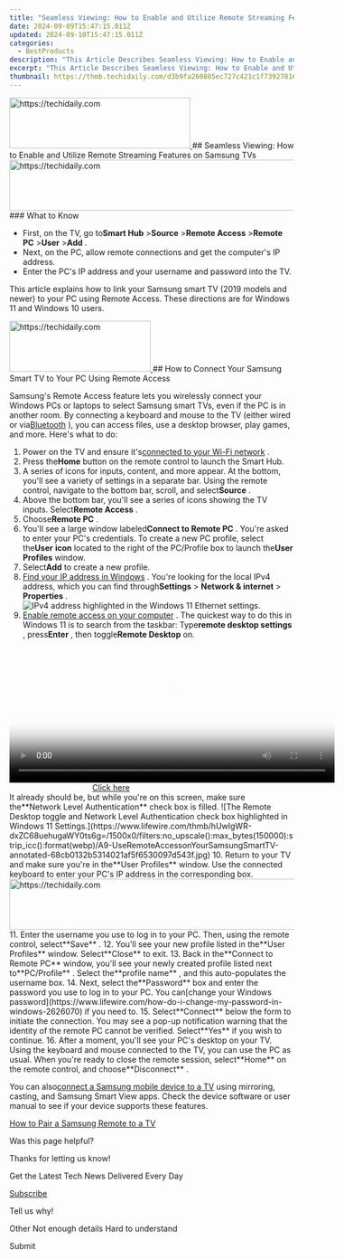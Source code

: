 ```yaml
---
title: "Seamless Viewing: How to Enable and Utilize Remote Streaming Features on Samsung TVs"
date: 2024-09-09T15:47:15.011Z
updated: 2024-09-10T15:47:15.011Z
categories:
  - BestProducts
description: "This Article Describes Seamless Viewing: How to Enable and Utilize Remote Streaming Features on Samsung TVs"
excerpt: "This Article Describes Seamless Viewing: How to Enable and Utilize Remote Streaming Features on Samsung TVs"
thumbnail: https://thmb.techidaily.com/d3b9fa260885ec727c421c1f7392781651fabce3da6c8f310b1d694d013fd73d.jpg
---
```


<!-- affiliate ads begin -->
<a href="https://bluettius.sjv.io/c/5597632/2139117/17108" target="_top" id="2139117">
  <img src="//a.impactradius-go.com/display-ad/17108-2139117" border="0" alt="https://techidaily.com" width="320" height="90"/>
</a>
<img height="0" width="0" src="https://bluettius.sjv.io/i/5597632/2139117/17108" style="position:absolute;visibility:hidden;" border="0" />
<!-- affiliate ads end -->
## Seamless Viewing: How to Enable and Utilize Remote Streaming Features on Samsung TVs
<!-- affiliate ads begin -->
<a href="https://ephamedtechinc.pxf.io/c/5597632/2137219/26400" target="_top" id="2137219">
  <img src="//a.impactradius-go.com/display-ad/26400-2137219" border="0" alt="https://techidaily.com" width="728" height="90"/>
</a>
<img height="0" width="0" src="https://ephamedtechinc.pxf.io/i/5597632/2137219/26400" style="position:absolute;visibility:hidden;" border="0" />
<!-- affiliate ads end -->
### What to Know

* First, on the TV, go to**Smart Hub** \>**Source** \>**Remote Access** \>**Remote PC** \>**User** \>**Add** .
* Next, on the PC, allow remote connections and get the computer's IP address.
* Enter the PC's IP address and your username and password into the TV.

 This article explains how to link your Samsung smart TV (2019 models and newer) to your PC using Remote Access. These directions are for Windows 11 and Windows 10 users.

<!-- affiliate ads begin -->
<a href="https://bluettiit.sjv.io/c/5597632/2114264/17093" target="_top" id="2114264">
  <img src="//a.impactradius-go.com/display-ad/17093-2114264" border="0" alt="https://techidaily.com" width="250" height="90"/>
</a>
<img height="0" width="0" src="https://bluettiit.sjv.io/i/5597632/2114264/17093" style="position:absolute;visibility:hidden;" border="0" />
<!-- affiliate ads end -->
## How to Connect Your Samsung Smart TV to Your PC Using Remote Access

 Samsung's Remote Access feature lets you wirelessly connect your Windows PCs or laptops to select Samsung smart TVs, even if the PC is in another room. By connecting a keyboard and mouse to the TV (either wired or via[Bluetooth](https://www.lifewire.com/what-is-bluetooth-2377412) ), you can access files, use a desktop browser, play games, and more. Here's what to do:

1. Power on the TV and ensure it's[connected to your Wi-Fi network](https://www.lifewire.com/connect-smart-tv-to-wifi-4587350) .
2. Press the**Home** button on the remote control to launch the Smart Hub.
3. A series of icons for inputs, content, and more appear. At the bottom, you'll see a variety of settings in a separate bar. Using the remote control, navigate to the bottom bar, scroll, and select**Source** .
4. Above the bottom bar, you'll see a series of icons showing the TV inputs. Select**Remote Access** .
5. Choose**Remote PC** .
6. You'll see a large window labeled**Connect to Remote PC** . You're asked to enter your PC's credentials. To create a new PC profile, select the**User** **icon** located to the right of the PC/Profile box to launch the**User Profiles** window.
7. Select**Add** to create a new profile.
8. [Find your IP address in Windows](https://www.lifewire.com/find-ip-address-in-windows-7112576) . You're looking for the local IPv4 address, which you can find through**Settings** \> **Network & internet**  \> **Properties** .  
![IPv4 address highlighted in the Windows 11 Ethernet settings.](https://www.lifewire.com/thmb/kudvbXxhRr8hfDIYk80vOyl484U=/1500x0/filters:no_upscale():max_bytes(150000):strip_icc():format(webp)/A8-UseRemoteAccessonYourSamsungSmartTV-annotated-030e8e72d868445b99969440d7bb6c7e.jpg)
9. [Enable remote access on your computer](https://www.lifewire.com/windows-10-remote-desktop-4589382) . The quickest way to do this in Windows 11 is to search from the taskbar: Type**remote desktop settings** , press**Enter** , then toggle**Remote Desktop** on.  
<!-- affiliate ads begin -->
<span id="1938141">
					<video width="576" height="240" style="cursor:pointer"
           poster="//a.impactradius-go.com/display-clicktoplayimage/1938141.png"
           onclick="if(!this.playClicked){this.play();this.setAttribute('controls',true);this.playClicked=true;}">
	   <source src="//a.impactradius-go.com/display-ad/22993-1938141">
	   <img src="//a.impactradius-go.com/display-clicktoplayimage/1938141.png" style="border: none; height: 100%; width: 100%; object-fit: contain">
	</video>
	<div style="width:360px;text-align:center"><a href="javascript:window.open(decodeURIComponent('https%3A%2F%2Fhomestyler.sjv.io%2Fc%2F5597632%2F1938141%2F22993'), '_blank');void(0);">Click here</a></div>
</span>
<img height="0" width="0" src="https://imp.pxf.io/i/5597632/1938141/22993" style="position:absolute;visibility:hidden;" border="0" />
<!-- affiliate ads end -->
 It already should be, but while you're on this screen, make sure the**Network Level Authentication** check box is filled.  
![The Remote Desktop toggle and Network Level Authentication check box highlighted in Windows 11 Settings.](https://www.lifewire.com/thmb/hUwIgWR-dxZC68uehugaWY0ts6g=/1500x0/filters:no_upscale():max_bytes(150000):strip_icc():format(webp)/A9-UseRemoteAccessonYourSamsungSmartTV-annotated-68cb0132b5314021af5f6530097d543f.jpg)
10. Return to your TV and make sure you're in the**User Profiles** window. Use the connected keyboard to enter your PC's IP address in the corresponding box.
<!-- affiliate ads begin -->
<a href="https://appsumo.8odi.net/c/5597632/2118318/7443" target="_top" id="2118318">
  <img src="//a.impactradius-go.com/display-ad/7443-2118318" border="0" alt="https://techidaily.com" width="600" height="90"/>
</a>
<img height="0" width="0" src="https://appsumo.8odi.net/i/5597632/2118318/7443" style="position:absolute;visibility:hidden;" border="0" />
<!-- affiliate ads end -->
11. Enter the username you use to log in to your PC. Then, using the remote control, select**Save** .
12. You'll see your new profile listed in the**User Profiles** window. Select**Close** to exit.
13. Back in the**Connect to Remote PC** window, you'll see your newly created profile listed next to**PC/Profile** . Select the**profile name** , and this auto-populates the username box.
14. Next, select the**Password** box and enter the password you use to log in to your PC.  
 You can[change your Windows password](https://www.lifewire.com/how-do-i-change-my-password-in-windows-2626070) if you need to.
15. Select**Connect** below the form to initiate the connection.  
 You may see a pop-up notification warning that the identity of the remote PC cannot be verified. Select**Yes** if you wish to continue.
16. After a moment, you'll see your PC's desktop on your TV. Using the keyboard and mouse connected to the TV, you can use the PC as usual.  
 When you're ready to close the remote session, select**Home** on the remote control, and choose**Disconnect** .

 You can also[connect a Samsung mobile device to a TV](https://www.lifewire.com/how-to-connect-samsung-phone-to-samsung-tv-4589275) using mirroring, casting, and Samsung Smart View apps. Check the device software or user manual to see if your device supports these features.

[How to Pair a Samsung Remote to a TV](https://www.lifewire.com/pair-samsung-remote-to-tv-5221828)

Was this page helpful?

Thanks for letting us know!

 Get the Latest Tech News Delivered Every Day

[Subscribe](https://www.lifewire.com/#)

Tell us why!

 Other  Not enough details  Hard to understand

 Submit

<ins class="adsbygoogle"
     style="display:block"
     data-ad-format="autorelaxed"
     data-ad-client="ca-pub-7571918770474297"
     data-ad-slot="1223367746"></ins>



<ins class="adsbygoogle"
     style="display:block"
     data-ad-client="ca-pub-7571918770474297"
     data-ad-slot="8358498916"
     data-ad-format="auto"
     data-full-width-responsive="true"></ins>


